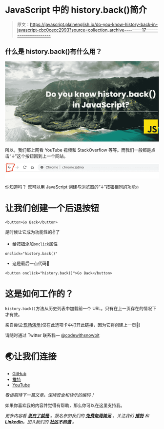 # JavaScript 中的 history.back()简介

> 原文：<https://javascript.plainenglish.io/do-you-know-history-back-in-javascript-cbc0cecc2993?source=collection_archive---------17----------------------->

## 什么是 history.back()有什么用？

![](img/a34fec31557dd2d5b09aee3f8b8a45f0.png)

所以，我们都上网看 YouTube 视频和 StackOverflow 等等。而我们一般都是点击“↓”这个按钮回到上一个网站。

![](img/8051b3edc0074774653fae49b664c887.png)

你知道吗？
您可以用 JavaScript 创建与浏览器的“↓”按钮相同的功能🔥

# 让我们创建一个后退按钮

```
<button>Go Back</button>
```

是时候让它成为功能性的✌️了

*   给按钮添加`onclick`属性

```
onclick="history.back()"
```

*   这是最后一点代码🙂

```
<button onclick="history.back()">Go Back</button>
```

# 这是如何工作的？

`history.back()`方法从历史列表中加载前一个 URL。只有在上一页存在的情况下才有效。

亲自尝试:[现场演示](https://codewithsnowbit.github.io/history.back-tutorial/)(仅在此选项卡中打开此链接，因为它将创建上一页🙂)

请随时通过 Twitter 联系我— [@codewithsnowbit](https://twitter.com/codewithsnowbit)

# 🌏让我们连接

*   [GitHub](https://github.com/codewithsnowbit)
*   [推特](https://twitter.com/codewithsnowbit)
*   [YouTube](https://www.youtube.com/channel/UCNTKqF1vhFYX_v0ERnUa1RQ?view_as=subscriber)

*敬请期待下一篇文章。保持安全和快乐的编码！*

如果你喜欢我的内容并觉得有帮助，那么你可以在这里支持我。

*更多内容看* [***说白了就是***](https://plainenglish.io/) *。报名参加我们的* [***免费每周简讯***](http://newsletter.plainenglish.io/) *。关注我们* [***推特***](https://twitter.com/inPlainEngHQ) *和*[***LinkedIn***](https://www.linkedin.com/company/inplainenglish/)*。加入我们的* [***社区不和谐***](https://discord.gg/GtDtUAvyhW) *。*